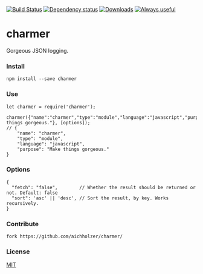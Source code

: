 [![Build Status](https://travis-ci.org/aichholzer/charmer.svg?branch=master)](https://travis-ci.org/aichholzer/charmer)
[![Dependency status](https://gemnasium.com/badges/github.com/aichholzer/charmer.svg)](https://gemnasium.com/github.com/aichholzer/charmer)
[![Downloads](https://img.shields.io/npm/dt/charmer.svg)](https://www.npmjs.com/package/charmer)
[![Always useful](https://img.shields.io/badge/always-useful-ff6400.svg)](https://github.com/aichholzer/charmer)

# charmer
Gorgeous JSON logging.


### Install
```
npm install --save charmer
```


### Use
```
let charmer = require('charmer');

charmer({"name":"charmer","type":"module","language":"javascript","purpose":"Make things gorgeous."}, [options]);
// {
    "name": "charmer",
    "type": "module",
    "language": "javascript",
    "purpose": "Make things gorgeous."
}
```


### Options
```
{
  "fetch": "false",        // Whether the result should be returned or not. Default: false
  "sort": 'asc' || 'desc', // Sort the result, by key. Works recursively.
}
```


### Contribute
```
fork https://github.com/aichholzer/charmer/
```


### License

[MIT](https://github.com/aichholzer/charmer/blob/master/LICENSE)
